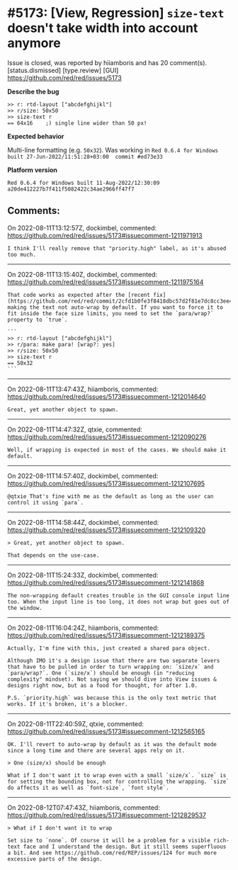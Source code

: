 
#5173: [View, Regression] `size-text` doesn't take width into account anymore
================================================================================
Issue is closed, was reported by hiiamboris and has 20 comment(s).
[status.dismissed] [type.review] [GUI]
<https://github.com/red/red/issues/5173>

**Describe the bug**
```
>> r: rtd-layout ["abcdefghijkl"]
>> r/size: 50x50
>> size-text r
== 64x16    ;) single line wider than 50 px!
```

**Expected behavior**

Multi-line formatting (e.g. `50x32`). Was working in `Red 0.6.4 for Windows built 27-Jun-2022/11:51:28+03:00  commit #ed73e33`

**Platform version**
```
Red 0.6.4 for Windows built 11-Aug-2022/12:30:09 a20de412227b7f411f5082422c34ae2966ff47f7
```



Comments:
--------------------------------------------------------------------------------

On 2022-08-11T13:12:57Z, dockimbel, commented:
<https://github.com/red/red/issues/5173#issuecomment-1211971913>

    I think I'll really remove that "priority.high" label, as it's abused too much.

--------------------------------------------------------------------------------

On 2022-08-11T13:15:40Z, dockimbel, commented:
<https://github.com/red/red/issues/5173#issuecomment-1211975164>

    That code works as expected after the [recent fix](https://github.com/red/red/commit/2cfd1b0fe3f8418dbc57d2f81e7dc8cc3ee43914) making the text not auto-wrap by default. If you want to force it to fit inside the face size limits, you need to set the `para/wrap?` property to `true`.
    
    ```
    >> r: rtd-layout ["abcdefghijkl"]
    >> r/para: make para! [wrap?: yes]
    >> r/size: 50x50
    >> size-text r
    == 50x32
    ```

--------------------------------------------------------------------------------

On 2022-08-11T13:47:43Z, hiiamboris, commented:
<https://github.com/red/red/issues/5173#issuecomment-1212014640>

    Great, yet another object to spawn.

--------------------------------------------------------------------------------

On 2022-08-11T14:47:32Z, qtxie, commented:
<https://github.com/red/red/issues/5173#issuecomment-1212090276>

    Well, if wrapping is expected in most of the cases. We should make it default.

--------------------------------------------------------------------------------

On 2022-08-11T14:57:40Z, dockimbel, commented:
<https://github.com/red/red/issues/5173#issuecomment-1212107695>

    @qtxie That's fine with me as the default as long as the user can control it using `para`.

--------------------------------------------------------------------------------

On 2022-08-11T14:58:44Z, dockimbel, commented:
<https://github.com/red/red/issues/5173#issuecomment-1212109320>

    > Great, yet another object to spawn.
    
    That depends on the use-case.

--------------------------------------------------------------------------------

On 2022-08-11T15:24:33Z, dockimbel, commented:
<https://github.com/red/red/issues/5173#issuecomment-1212141868>

    The non-wrapping default creates trouble in the GUI console input line too. When the input line is too long, it does not wrap but goes out of the window.

--------------------------------------------------------------------------------

On 2022-08-11T16:04:24Z, hiiamboris, commented:
<https://github.com/red/red/issues/5173#issuecomment-1212189375>

    Actually, I'm fine with this, just created a shared para object.
    
    Although IMO it's a design issue that there are two separate levers that have to be pulled in order to turn wrapping on: `size/x` and `para/wrap?`. One (`size/x`) should be enough (in "reducing complexity" mindset). Not saying we should dive into View issues & designs right now, but as a food for thought, for after 1.0.
    
    P.S. `priority.high` was because this is the only text metric that works. If it's broken, it's a blocker.

--------------------------------------------------------------------------------

On 2022-08-11T22:40:59Z, qtxie, commented:
<https://github.com/red/red/issues/5173#issuecomment-1212565165>

    OK. I'll revert to auto-wrap by default as it was the default mode since a long time and there are several apps rely on it.
    
    > One (size/x) should be enough
    
    What if I don't want it to wrap even with a small `size/x`. `size` is for setting the bounding box, not for controlling the wrapping. `size` do affects it as well as `font-size`, `font style`.

--------------------------------------------------------------------------------

On 2022-08-12T07:47:43Z, hiiamboris, commented:
<https://github.com/red/red/issues/5173#issuecomment-1212829537>

    > What if I don't want it to wrap
    
    Set size to `none`. Of course it will be a problem for a visible rich-text face and I understand the design. But it still seems superfluous a bit. And see https://github.com/red/REP/issues/124 for much more excessive parts of the design.

